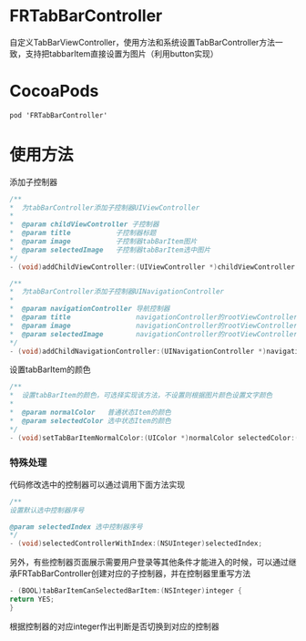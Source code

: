 # FRTabBarController
自定义TabBarViewController，使用方法和系统设置TabBarController方法一致，支持把tabbarItem直接设置为图片（利用button实现）

# CocoaPods
```Objective-C
pod 'FRTabBarController'
```
# 使用方法
添加子控制器
```Objective-C
/**
*  为tabBarController添加子控制器UIViewController
*
*  @param childViewController 子控制器
*  @param title           子控制器标题
*  @param image           子控制器tabBarItem图片
*  @param selectedImage   子控制器tabBarItem选中图片
*/
- (void)addChildViewController:(UIViewController *)childViewController title:(NSString *)title image:(NSString *)image selectedImage:(NSString *)selectedImage;

/**
*  为tabBarController添加子控制器UINavigationController
*
*  @param navigationController 导航控制器
*  @param title                navigationController的rootViewController的title
*  @param image                navigationController的rootViewController的image
*  @param selectedImage        navigationController的rootViewController的selectedImage
*/
- (void)addChildNavigationController:(UINavigationController *)navigationController title:(NSString *)title image:(NSString *)image selectedImage:(NSString *)selectedImage;
```
设置tabBarItem的颜色
```Objective-C
/**
*  设置tabBarItem的颜色，可选择实现该方法，不设置则根据图片颜色设置文字颜色
*
*  @param normalColor   普通状态Item的颜色
*  @param selectedColor 选中状态Item的颜色
*/
- (void)setTabBarItemNormalColor:(UIColor *)normalColor selectedColor:(UIColor *)selectedColor;
```
### 特殊处理
代码修改选中的控制器可以通过调用下面方法实现
```Objective-C
/**
设置默认选中控制器序号

@param selectedIndex 选中控制器序号
*/
- (void)selectedControllerWithIndex:(NSUInteger)selectedIndex;
```
另外，有些控制器页面展示需要用户登录等其他条件才能进入的时候，可以通过继承FRTabBarController创建对应的子控制器，并在控制器里重写方法
```Objective-C
- (BOOL)tabBarItemCanSelectedBarItem:(NSInteger)integer {
return YES;
}
```
根据控制器的对应integer作出判断是否切换到对应的控制器

